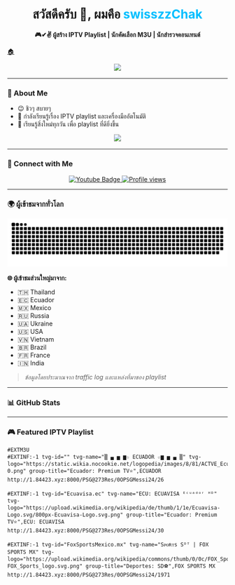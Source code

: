 <h1 align="center">สวัสดีครับ 👋, ผมคือ <span style="color:#00BFFF;">swisszzChak</span></h1>
<p align="center"><strong>🎮✔✌ ผู้สร้าง IPTV Playlist | นักคัดเลือก M3U | นักสำรวจคอนเทนต์</strong></p>
<a class="back-button" href="http://eloy.sportsontheweb.net/" target="_blank">🏠</a>
<p align="center">
  <img src="https://readme-typing-svg.herokuapp.com?font=Fira+Code&duration=3000&pause=500&color=58A6FF&center=true&vCenter=true&width=435&lines=สบายๆๆ+%f0%9f%98%89;เรียนรู้+IPTV+ไปทุกวัน+🌱;ลอง+Playlist+ใหม่เสมอ+🙌" />
</p>

---

### 💬 About Me

* 😉 ชิวๆ สบายๆ  
* 🌱 กำลังเรียนรู้เรื่อง IPTV playlist และเครื่องมืออัตโนมัติ  
* 🙌 เรียนรู้สิ่งใหม่ทุกวัน เพื่อ playlist ที่ดียิ่งขึ้น

<div align="center">
  <img src="https://media1.tenor.com/m/bfOEyTxwK40AAAAC/work-computer.gif" width="200"/>
</div>

---

### 🔗 Connect with Me

<div align="center" style="margin-top: 10px;">
  <a href="https://www.youtube.com/@Tongchaiswisszz" target="_blank">
    <img src="https://img.shields.io/badge/YouTube-red?style=for-the-badge&logo=youtube&logoColor=white" alt="Youtube Badge"/>
  </a>
  <a href="https://www.youtube.com/@Tongchaiswisszz">
    <img src="https://komarev.com/ghpvc/?username=swisszzChak&style=flat-square&color=blue" alt="Profile views"/>
  </a>
</div>

---

### 🌍 ผู้เข้าชมจากทั่วโลก

<p align="center">
  <img src="https://raw.githubusercontent.com/platane/snk/output/github-contribution-grid-snake.svg" alt="snake animation" />
</p>

**🌐 ผู้เข้าชมส่วนใหญ่มาจาก:**

- 🇹🇭 Thailand  
- 🇪🇨 Ecuador  
- 🇲🇽 Mexico  
- 🇷🇺 Russia  
- 🇺🇦 Ukraine  
- 🇺🇸 USA  
- 🇻🇳 Vietnam  
- 🇧🇷 Brazil  
- 🇫🇷 France  
- 🇮🇳 India  

> *ข้อมูลโดยประมาณจาก traffic log และแหล่งที่มาของ playlist*

---

### 📊 GitHub Stats



---

### 🎮 Featured IPTV Playlist

```m3u
#EXTM3U
#EXTINF:-1 tvg-id="" tvg-name="▒ ▄ ▅ ▆☆ ECUADOR ☆▆ ▅ ▄ ▒" tvg-logo="https://static.wikia.nocookie.net/logopedia/images/8/81/ACTVE_Ecuador-0.png" group-title="Ecuador: Premium TV⭐",ECUADOR
http://1.84423.xyz:8000/PSG@273Res/0OPSGMessi24/26

#EXTINF:-1 tvg-id="Ecuavisa.ec" tvg-name="ECU: ECUAVISA ᴱᶜᵘᵃᵈᵒʳ ᴴᴰ" tvg-logo="https://upload.wikimedia.org/wikipedia/de/thumb/1/1e/Ecuavisa-Logo.svg/800px-Ecuavisa-Logo.svg.png" group-title="Ecuador: Premium TV⭐",ECU: ECUAVISA
http://1.84423.xyz:8000/PSG@273Res/0OPSGMessi24/30

#EXTINF:-1 tvg-id="FoxSportsMexico.mx" tvg-name="Sᴘᴏʀᴛs Sᴰᵀ | FOX SPORTS MX" tvg-logo="https://upload.wikimedia.org/wikipedia/commons/thumb/0/0c/FOX_Sports_logo.svg/1200px-FOX_Sports_logo.svg.png" group-title="Deportes: SD⚽",FOX SPORTS MX
http://1.84423.xyz:8000/PSG@273Res/0OPSGMessi24/1971
